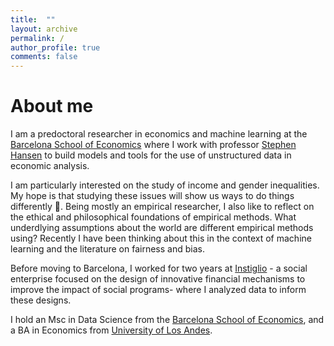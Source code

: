 ```yaml
---
title:  ""
layout: archive
permalink: /
author_profile: true
comments: false
---
```

# About me

I am a predoctoral researcher in economics and machine learning at the [Barcelona School of Economics](https://datascience.bse.eu/team/yabra-muvdi/) where I work with  professor [Stephen Hansen](https://sekhansen.github.io/) to build models and tools for the use of unstructured data in economic analysis.

I am particularly interested on the study of income and gender inequalities. My hope is that studying these issues will show us ways to do things differently :crossed_fingers:. Being mostly an empirical researcher, I also like to reflect on the ethical and philosophical foundations of empirical methods. What underdlying assumptions about the world are different empirical methods using? Recently I have been thinking about this in the context of machine learning and the literature on fairness and bias.

Before moving to Barcelona, I worked for two years at [Instiglio](https://www.instiglio.org/) - a social enterprise focused on the design of innovative financial mechanisms to improve the impact of social programs- where I analyzed data to inform these designs.

I hold an Msc in Data Science from the [Barcelona School of Economics](https://bse.eu/), and a BA in Economics from [University of Los Andes](https://economia.uniandes.edu.co/).
